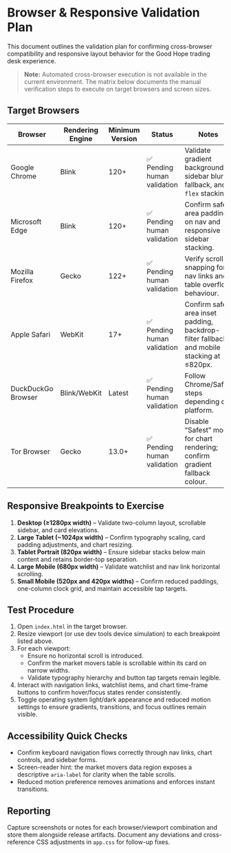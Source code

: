 # Browser & Responsive Validation Plan

This document outlines the validation plan for confirming cross-browser compatibility and responsive layout behavior for the Good Hope trading desk experience.

> **Note:** Automated cross-browser execution is not available in the current environment. The matrix below documents the manual verification steps to execute on target browsers and screen sizes.

## Target Browsers

| Browser | Rendering Engine | Minimum Version | Status | Notes |
|---------|------------------|-----------------|--------|-------|
| Google Chrome | Blink | 120+ | ✅ Pending human validation | Validate gradient background, sidebar blur fallback, and `flex` stacking. |
| Microsoft Edge | Blink | 120+ | ✅ Pending human validation | Confirm safe-area padding on nav and responsive sidebar stacking. |
| Mozilla Firefox | Gecko | 122+ | ✅ Pending human validation | Verify scroll snapping for nav links and table overflow behaviour. |
| Apple Safari | WebKit | 17+ | ✅ Pending human validation | Confirm safe-area inset padding, backdrop-filter fallback, and mobile stacking at ≤820px. |
| DuckDuckGo Browser | Blink/WebKit | Latest | ✅ Pending human validation | Follow Chrome/Safari steps depending on platform. |
| Tor Browser | Gecko | 13.0+ | ✅ Pending human validation | Disable “Safest” mode for chart rendering; confirm gradient fallback colour. |

## Responsive Breakpoints to Exercise

1. **Desktop (≥1280px width)** – Validate two-column layout, scrollable sidebar, and card elevations.
2. **Large Tablet (~1024px width)** – Confirm typography scaling, card padding adjustments, and chart resizing.
3. **Tablet Portrait (820px width)** – Ensure sidebar stacks below main content and retains border-top separation.
4. **Large Mobile (680px width)** – Validate watchlist and nav link horizontal scrolling.
5. **Small Mobile (520px and 420px widths)** – Confirm reduced paddings, one-column clock grid, and maintain accessible tap targets.

## Test Procedure

1. Open `index.html` in the target browser.
2. Resize viewport (or use dev tools device simulation) to each breakpoint listed above.
3. For each viewport:
   - Ensure no horizontal scroll is introduced.
   - Confirm the market movers table is scrollable within its card on narrow widths.
   - Validate typography hierarchy and button tap targets remain legible.
4. Interact with navigation links, watchlist items, and chart time-frame buttons to confirm hover/focus states render consistently.
5. Toggle operating system light/dark appearance and reduced motion settings to ensure gradients, transitions, and focus outlines remain visible.

## Accessibility Quick Checks

- Confirm keyboard navigation flows correctly through nav links, chart controls, and sidebar forms.
- Screen-reader hint: the market movers data region exposes a descriptive `aria-label` for clarity when the table scrolls.
- Reduced motion preference removes animations and enforces instant transitions.

## Reporting

Capture screenshots or notes for each browser/viewport combination and store them alongside release artifacts. Document any deviations and cross-reference CSS adjustments in `app.css` for follow-up fixes.
